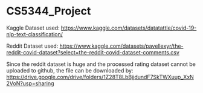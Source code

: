 # CS5344_Project

Kaggle Dataset used:
https://www.kaggle.com/datasets/datatattle/covid-19-nlp-text-classification/

Reddit Dataset used:
https://www.kaggle.com/datasets/pavellexyr/the-reddit-covid-dataset?select=the-reddit-covid-dataset-comments.csv

Since the reddit dataset is huge and the processed rating dataset cannot be uploaded to github, the file can be downloaded by:
https://drive.google.com/drive/folders/1Z28T8LbBjjdundF7SkTWXuup_XxN2VoN?usp=sharing
